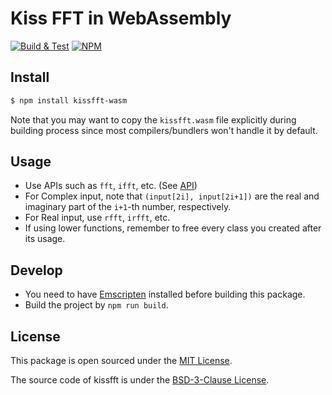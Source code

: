 # Kiss FFT in WebAssembly

[![Build & Test](https://github.com/iVilja/kissfft-wasm/actions/workflows/build.yml/badge.svg)](https://github.com/iVilja/kissfft-wasm/actions/workflows/build.yml)
[![NPM](https://nodei.co/npm/kissfft-wasm.png)](https://npmjs.org/kissfft-wasm/)

## Install

```bash
$ npm install kissfft-wasm
```

Note that you may want to copy the `kissfft.wasm` file explicitly during building process since most compilers/bundlers won't
handle it by default.

## Usage

- Use APIs such as `fft`, `ifft`, etc. (See [API](./src/api.ts))
- For Complex input, note that `(input[2i], input[2i+1])` are the real and imaginary part of the `i+1`-th number, respectively.
- For Real input, use `rfft`, `irfft`, etc.
- If using lower functions, remember to free every class you created after its usage.

## Develop

- You need to have [Emscripten](https://github.com/emscripten-core/emscripten) installed before building this package.
- Build the project by `npm run build`.

## License

This package is open sourced under the [MIT License](./LICENSE).

The source code of kissfft is under the [BSD-3-Clause License](./deps/kissfft/COPYING).
